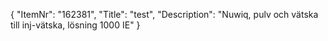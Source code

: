 {
  "ItemNr": "162381",
  "Title": "test",
  "Description": "Nuwiq, pulv och vätska till inj-vätska, lösning 1000 IE"
}